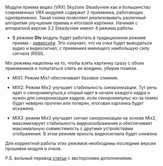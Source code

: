 Модули приема видео (VRX) Skyzone Steadyview как и большинство современных VRX модулей содержит 2 приемника, работающих одновременно. Такая схема позволяет реализовывать различный алгоритмя улучшения приема и итоговой картинки.
Начиная с аппаратной версии 3.2 Steadyview имеют 4 режима работы.

 - В режиме **Div** модуль будет работать в традиционном режиме приема - [диверсити](https://propwashservice.ru/intro/videoRx.html#как-принимать-картинку-с-дрона). Это означает, что на очки будет выводиться аудио и видеосигнал, с приемника имеющего наибольшую силу сигнала (RSSI).

Mix режимы нацелены на то, чтобы взять картинку сразу с обоих приеимников и попытаться слить ее воедино, убирая помехи.

 - MIX1: Режим Mix1 обеспечивает базовое слияние.

 - MIX2: Режим Mix2 улучшает стабильность синхронизации. Тут речь идет о синхроимпульсе,к оторый идет в начале каждого кадра и нужен для синхронизации кадров, если синхроимпульс из-за помех будет неверно прочтен или потерян, итоговая картинка будет искажена. 

 - MIX3: режим Mix3 улучшает сигнал синхронизации на основе Mix2, максимизирует стабильность видеоизображения и обеспечивает максимальную совместимость с другими устройствами отображения. В этом режиме яркость видеосигнала будет снижена

Для корректной работы этих режимов необходимы последние версии прошивки модуля и очков.

P.S. вольный перевод [статьи](https://skyzone.freshdesk.com/support/solutions/articles/151000020976-whats-the-mix1-mix2-mix3-div-mode) с австорскими дополнениями.
